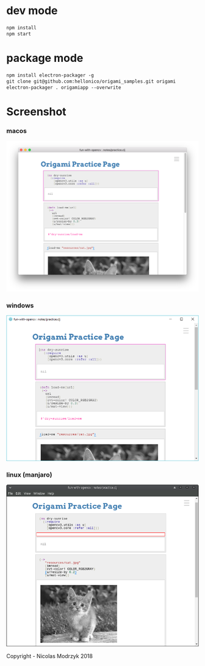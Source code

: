 
# dev mode
```
npm install
npm start
```

# package mode

```
npm install electron-packager -g
git clone git@github.com:hellonico/origami_samples.git origami
electron-packager . origamiapp --overwrite
```
# Screenshot

### macos

![](electron.png)

### windows

![](windows.PNG)

### linux (manjaro)

![](linux.png)

Copyright - Nicolas Modrzyk 2018